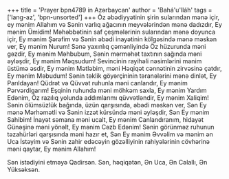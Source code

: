 +++
title = 'Prayer bpn4789 in Azərbaycan'
author = 'Bahá'u'lláh'
tags = ['lang-az', 'bpn-unsorted']
+++
Öz əbədiyyətinin şirin sularından mənə içir, ey mənim Allahım və Sənin varlıq ağacının meyvələrindən mənə dadızdır, Ey mənim Ümidim! Məhəbbətinin saf çeşmələrinin sularından mənə doyunca içir, Ey mənim Şərəfim və Sənin əbədi inayətinin kölgəsində mənə məskən ver, Ey mənim Nurum! Sənə yaxınlıq çəmənliyində Öz hüzurunda məni gəzdir, Ey mənim Məhbubum, Sənin mərməhət taxtının sağında məni əyləşdir, Ey mənim Məqsudum! Sevincinin rayihəli nəsimlərini mənim üstümə əsdir, Ey mənim Mətləbim, məni Həqiqət cənnətinin zirvəsinə çatdır, Ey mənim Məbudum! Sənin təklik göyərçininin təranələrini mənə dinlət, Ey Parıldayan! Qüdrət və Qüvvət ruhunla məni canlandır, Ey mənim Pərvərdigarım! Eşqinin ruhunda məni möhkəm saxla, Ey mənim Yardım Edənim, Öz razılıq yolunda addımlarımı qüvvətləndir, Ey mənim Xaliqim! Sənin ölümsüzlük bağında, üzün qarşısında, əbədi məskən ver, Sən Ey mənə Mərhəmətli və Sənin izzət kürsündə məni əyləşdir, Sən Ey mənim Sahibim! İnayət səmana məni ucalt, Ey mənim Canlandıranım, hidayət Günəşinə məni yönəlt, Ey mənim Cəzb Edənim! Sənin görünməz ruhunun təzahürləri qarşısında məni hazır et, Sən Ey mənim Əvvəlim və mənim ən Uca İstəyim və Sənin zahir edəcəyin gözəlliyinin rahiyələrinin cövhərinə məni qaytar, Ey mənim Allahım!

Sən istədiyini etməyə Qadirsən. Sən, həqiqətən, Ən Uca, Ən Cəlallı, Ən Yüksəksən.

